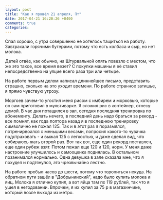 ```yaml
---
layout: post
title: "Как я провёл 21 апреля, Пт"
date: 2017-04-21 16:20:26 +0400
comments: true
categories: 
---
```

Спал хорошо, с утра совершенно не хотелось тащиться на работу. Завтракали горячими бутерами, потому что есть колбаса и сыр, но нет молока.

Детей отвёз, как обычно, на Штурвальной опять повезло с местом, что же это такое, все время везет? С покупки машины я её ставил непосредственно на улцие всего раза три или четыре.

На работе первым делом написал длиннейшее письмо, представить страшно, сколько на это уходит времени. По работе странное затишье, я прямо чувствую угрозу.

Моргоев зачем-то угостил меня рисом с имбирем и морковью, которые он сам приготовил в мультиварке. Я сложил рис в контейнер, отнесу домой. В час дня потащился в зал, сегодня последняя тренировка по абонементу. Делать нечего, в последний день надо браться за рекорд - все помнят, как года полтора назад я в последнюю тренировку символично не пожал 125. Так и в этот раз я поразмялся, потренирвоался с меньшими весами, попросил какого-то чувачка подстраховать - и выжал 125 с легкостью, и даже сделал вид, что собираюсь жать второй раз. Вот так вот, еще один рекорд поставлен, еще один рубеж взят. Потом пожал еще 120 и 120, норм. У меня даже настроение улучшилось и самооценка поднялась. В остальном позанимался нормально. Одна девушка в зале сказала мне, что я похудел и подтянулся, это чрезвычайно лестно.

На работе пробыл часов до шести, потому что торопиться некуда. На обратном пути зашёл в "Добрынинский", надо было купить молока и яиц. Молока я отлично купил, а вот яйца там по 119 рублей, так что я ушел в негодовании. Впрочем, я их купил за 75 р в магазинчике, который возле выхода из метро.